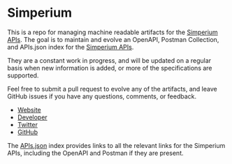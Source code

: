 # SimperiumThis is a repo for managing machine readable artifacts for the [Simperium APIs](https://simperium.com/). The goal is to maintain and evolve an OpenAPI, Postman Collection, and APIs.json index for the [Simperium APIs](https://simperium.com/).They are a constant work in progress, and will be updated on a regular basis when new information is added, or more of the specifications are supported.Feel free to submit a pull request to evolve any of the artifacts, and leave GitHub issues if you have any questions, comments, or feedback.- [Website](https://simperium.com/)- [Developer](https://simperium.com/)- [Twitter](https://twitter.com/simperium)- [GitHub](https://github.com/Simperium)The [APIs.json](https://github.com/api-evangelist/simperium/blob/master/apis.json) index provides links to all the relevant links for the Simperium APIs, including the OpenAPI and Postman if they are present.